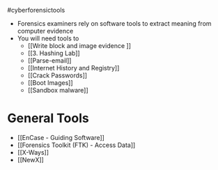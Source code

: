 #cyberforensictools
- Forensics examiners rely on software tools to extract meaning from computer evidence
- You will need tools to
	- [[Write block and image evidence ]]
	- [[3. Hashing Lab]]
	- [[Parse-email]]
	- [[Internet History and Registry]]
	- [[Crack Passwords]]
	- [[Boot Images]]
	- [[Sandbox malware]]

# General Tools
- [[EnCase - Guiding Software]]
- [[Forensics Toolkit (FTK) - Access Data]]
- [[X-Ways]]
- [[NewX]]  

